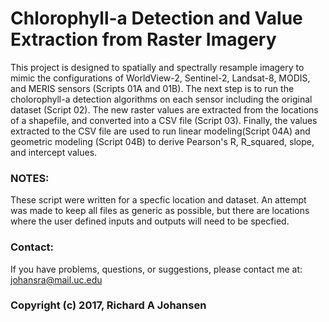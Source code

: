 # Chlorophyll-a Detection and Value Extraction from Raster Imagery

This project is designed to spatially and spectrally resample imagery to mimic the 
configurations of WorldView-2, Sentinel-2, Landsat-8, MODIS, and MERIS sensors (Scripts 01A and 01B).
The next step is to run the cholorophyll-a detection algorithms on each sensor including the
original dataset (Script 02). The new raster values are extracted from the locations of a shapefile,
and converted into a CSV file (Script 03). Finally, the values extracted to the CSV file 
are used to run linear modeling(Script 04A) and geometric modeling (Script 04B) to derive Pearson's R,
R_squared, slope, and intercept values.

### NOTES:

These script were written for a specfic location and dataset. An attempt was made
to keep all files as generic as possible, but there are locations where the user defined
inputs and outputs will need to be specfied. 

### Contact: 
If you have problems, questions, or suggestions, please contact me at:
johansra@mail.uc.edu


### Copyright (c) 2017, Richard A Johansen